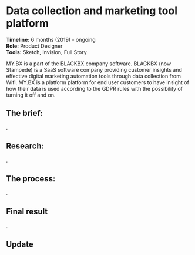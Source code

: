 # Data collection and marketing tool platform

<p>
    <strong>Timeline:</strong> 6 months (2019) - ongoing<br>
    <strong>Role:</strong> Product Designer<br>
    <strong>Tools:</strong> Sketch, Invision, Full Story
</p>

MY.BX is a part of the BLACKBX company software. BLACKBX (now Stampede) is
a SaaS software company providing customer insights and effective digital
marketing automation tools through data collection from Wifi. MY.BX is a
platform platform for end user customers to have insight of how their data is
used according to the GDPR rules with the possibility of turning it off and on.

## The brief:

.

## Research:

.

## The process:

.

## Final result

.

## Update